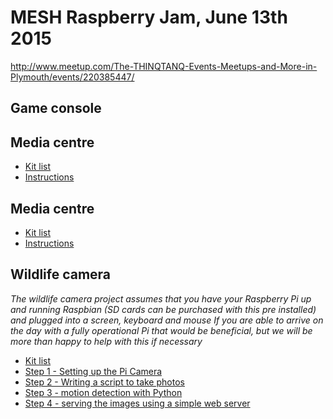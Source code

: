 # MESH Raspberry Jam, June 13th 2015
http://www.meetup.com/The-THINQTANQ-Events-Meetups-and-More-in-Plymouth/events/220385447/

## Game console
## Media centre
* [Kit list](game-console/kit-list.md)
* [Instructions](game-console/instructions.md)

## Media centre
* [Kit list](media-centre/kit-list.md)
* [Instructions](media-centre/instructions.md)

## Wildlife camera

_The wildlife camera project assumes that you have your Raspberry Pi up and running Raspbian (SD cards can be purchased with this pre installed) and plugged into a screen, keyboard and mouse_ 
_If you are able to arrive on the day with a fully operational Pi that would be beneficial, but we will be more than happy to help with this if necessary_ 

* [Kit list](wildlife-camera/kit-list.md)
* [Step 1 - Setting up the Pi Camera](wildlife-camera/step-1.md)
* [Step 2 - Writing a script to take photos](wildlife-camera/step-2.md)
* [Step 3 - motion detection with Python](wildlife-camera/step-3.md)
* [Step 4 - serving the images using a simple web server](wildlife-camera/step-4.md)
